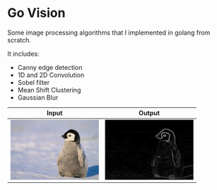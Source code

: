 # Go Vision
Some image processing algorithms that I implemented in golang from scratch.

It includes:

* Canny edge detection
* 1D and 2D Convolution
* Sobel filter
* Mean Shift Clustering
* Gaussian Blur


Input                      |  Output
:-------------------------:|:-------------------------:
<img alt="Input image" style="display: inline;" src="https://raw.githubusercontent.com/genericalexacc/go_vision/master/in/penguin.jpg" width="200">  |  <img alt="Output image" style="display: inline;" src="https://raw.githubusercontent.com/genericalexacc/go_vision/master/out/mag.jpg" width="200">
